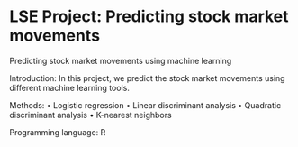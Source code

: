 # LSE Project: Predicting stock market movements 

Predicting stock market movements using machine learning

Introduction:
In this project, we predict the stock market movements using different machine learning tools.

Methods:
• Logistic regression
• Linear discriminant analysis 
• Quadratic discriminant analysis 
• K-nearest neighbors

Programming language: 
R
